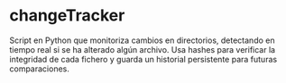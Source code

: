 # changeTracker
Script en Python que monitoriza cambios en directorios, detectando en tiempo real si se ha alterado algún archivo. Usa hashes para verificar la integridad de cada fichero y guarda un historial persistente para futuras comparaciones.
